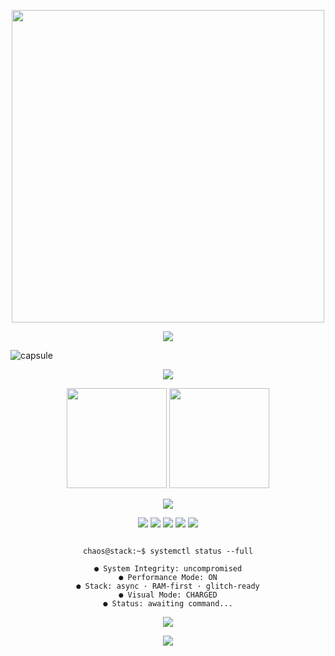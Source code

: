 <!-- CHAOS.md -->

<!-- CHAOS BANNER -->
<p align="center">
  <img src="./assets/chaos.png" width="500"/>
</p>

<!-- TYPING EFFECT -->
<p align="center">
  <img src="https://readme-typing-svg.herokuapp.com?center=true&vCenter=true&width=600&height=40&lines=System%20Overclocked.;Latency%20Destroyed.;Deploying%20CHAOS..." />
</p>

<!-- ENERGY CAPSULE -->
![capsule](https://capsule-render.vercel.app/api?type=waving&color=0:5f0fff,100:2b32b2&height=150&section=header&text=CHAOS&fontSize=50&animation=fadeIn&fontAlignY=35&fontColor=ffffff)

<!-- SKILL ICON BLOCK -->
<p align="center">
  <img src="https://skillicons.dev/icons?i=go,py,ts,js,html,css,react,nextjs,nodejs,bash,powershell,git,github,docker,postgres,linux,vscode,anaconda,yarn" />
</p>

<!-- LIVE STATS COMBO -->
<p align="center">
  <img src="https://github-readme-stats.vercel.app/api?username=chaos-stack&show_icons=true&theme=tokyonight&count_private=true&hide=issues&title_color=7FDBFF&icon_color=8a9cbe&text_color=ffffff&bg_color=0d1117" height="160"/>
  <img src="https://github-readme-streak-stats.herokuapp.com/?user=chaos-stack&theme=tokyonight&background=0d1117&ring=8a9cbe&fire=7FDBFF&currStreakLabel=ffffff" height="160"/>
</p>

<!-- ACTIVITY GRAPH -->
<p align="center">
  <img src="https://github-readme-activity-graph.vercel.app/graph?username=chaos-stack&theme=react-dark&area=true&color=7FDBFF&point=8a9cbe&line=7FDBFF&bg_color=0d1117"/>
</p>

<!-- ANIMATED BADGE CLUSTER -->
<p align="center">
  <img src="https://img.shields.io/badge/Build-Stable-7FDBFF?style=for-the-badge&logo=vercel&logoColor=white"/>
  <img src="https://img.shields.io/badge/Latency-%3C5ms-8a9cbe?style=for-the-badge&logo=clockify&logoColor=white"/>
  <img src="https://img.shields.io/badge/CI/CD-Actions-7FDBFF?style=for-the-badge&logo=githubactions&logoColor=white"/>
  <img src="https://img.shields.io/badge/Infra-Hetzner-purple?style=for-the-badge&logo=serverfault&logoColor=white"/>
  <img src="https://img.shields.io/badge/State-System%20Online-blueviolet?style=for-the-badge&logo=archlinux&logoColor=white"/>
</p>

<!-- CHAOS COMMAND LINE SIMULATION -->
<pre align="center"><code>
chaos@stack:~$ systemctl status --full

● System Integrity: uncompromised
● Performance Mode: ON
● Stack: async · RAM-first · glitch-ready
● Visual Mode: CHARGED
● Status: awaiting command...
</code></pre>

<!-- FINAL CTA -->
<p align="center">
  <img src="https://img.shields.io/badge/enter-$%20cd%20~%2FCHAOS-black?style=for-the-badge&logo=gnubash&logoColor=white" />
</p>

<!-- CHAOS FOOTER -->
<p align="center">
  <img src="https://capsule-render.vercel.app/api?type=waving&color=0:2b32b2,100:5f0fff&height=120&section=footer"/>
</p>